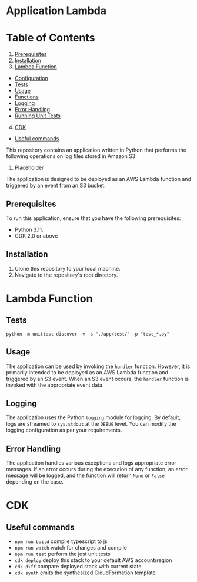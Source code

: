# Application Lambda

# Table of Contents

1. [Prerequisites](#prerequisites)
2. [Installation](#installation)
3. [Lambda Function](#lambda-function)
- [Configuration](#configuration)
- [Tests](#tests)
- [Usage](#usage)
- [Functions](#functions)
- [Logging](#logging)
- [Error Handling](#error-handling)
- [Running Unit Tests](#running-unit-tests)
4. [CDK](#cdk)
- [Useful commands](#useful-commands)

This repository contains an application written in Python that performs the following operations on log files stored in Amazon S3:

1. Placeholder

The application is designed to be deployed as an AWS Lambda function and triggered by an event from an S3 bucket.

## Prerequisites

To run this application, ensure that you have the following prerequisites:

- Python 3.11.
- CDK 2.0 or above

## Installation

1. Clone this repository to your local machine.
2. Navigate to the repository's root directory.

# Lambda Function

## Tests

`python -m unittest discover -v -s "./app/test/" -p "test_*.py"`

## Usage

The application can be used by invoking the `handler` function. However, it is primarily intended to be deployed as an AWS Lambda function and triggered by an S3 event. When an S3 event occurs, the `handler` function is invoked with the appropriate event data.

## Logging

The application uses the Python `logging` module for logging. By default, logs are streamed to `sys.stdout` at the `DEBUG` level. You can modify the logging configuration as per your requirements.

## Error Handling

The application handles various exceptions and logs appropriate error messages. If an error occurs during the execution of any function, an error message will be logged, and the function will return `None` or `False` depending on the case.

# CDK

## Useful commands

* `npm run build`   compile typescript to js
* `npm run watch`   watch for changes and compile
* `npm run test`    perform the jest unit tests
* `cdk deploy`      deploy this stack to your default AWS account/region
* `cdk diff`        compare deployed stack with current state
* `cdk synth`       emits the synthesized CloudFormation template
